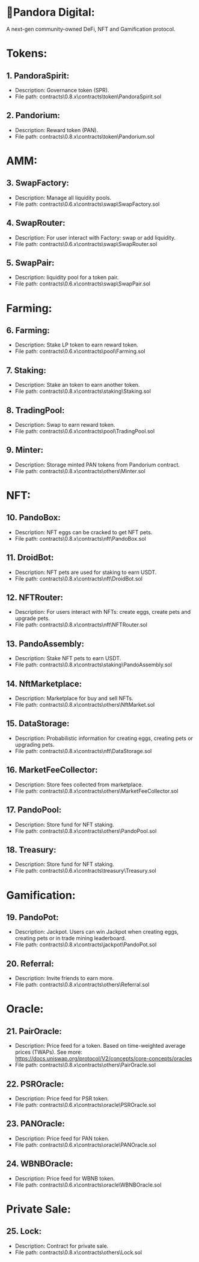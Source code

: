 # 🤖Pandora Digital:
A next-gen community-owned DeFi, NFT and Gamification protocol.

# Tokens:

## 1. PandoraSpirit:
- Description: Governance token (SPR).
- File path: contracts\0.8.x\contracts\token\PandoraSpirit.sol

## 2. Pandorium:
- Description: Reward token (PAN).
- File path: contracts\0.8.x\contracts\token\Pandorium.sol

# AMM:

## 3. SwapFactory:
- Description: Manage all liquidity pools.
- File path: contracts\0.6.x\contracts\swap\SwapFactory.sol

## 4. SwapRouter:
- Description: For user interact with Factory: swap or add liquidity.
- File path: contracts\0.6.x\contracts\swap\SwapRouter.sol

## 5. SwapPair:
- Description: liquidity pool for a token pair.
- File path: contracts\0.6.x\contracts\swap\SwapPair.sol

# Farming:
## 6. Farming:
- Description: Stake LP token to earn reward token.
- File path: contracts\0.6.x\contracts\pool\Farming.sol

## 7. Staking:
- Description: Stake an token to earn another token.
- File path: contracts\0.8.x\contracts\staking\Staking.sol

## 8. TradingPool:
- Description: Swap to earn reward token.
- File path: contracts\0.6.x\contracts\pool\TradingPool.sol

## 9. Minter:
- Description: Storage minted PAN tokens from Pandorium contract.
- File path: contracts\0.8.x\contracts\others\Minter.sol
# NFT:
## 10. PandoBox:
- Description: NFT eggs can be cracked to get NFT pets.
- File path: contracts\0.8.x\contracts\nft\PandoBox.sol

## 11. DroidBot:
- Description: NFT pets are used for staking to earn USDT.
- File path: contracts\0.8.x\contracts\nft\DroidBot.sol

## 12. NFTRouter:
- Description: For users interact with NFTs: create eggs, create pets and upgrade pets.
- File path: contracts\0.8.x\contracts\nft\NFTRouter.sol

## 13. PandoAssembly: 
- Description: Stake NFT pets to earn USDT.
- File path: contracts\0.8.x\contracts\staking\PandoAssembly.sol

## 14. NftMarketplace:
- Description: Marketplace for buy and sell NFTs.
- File path: contracts\0.8.x\contracts\others\NftMarket.sol

## 15. DataStorage: 
- Description: Probabilistic information for creating eggs, creating pets or upgrading pets.
- File path: contracts\0.8.x\contracts\nft\DataStorage.sol

## 16. MarketFeeCollector:
- Description: Store fees collected from marketplace.
- File path: contracts\0.8.x\contracts\others\MarketFeeCollector.sol

## 17. PandoPool:
- Description: Store fund for NFT staking.
- File path: contracts\0.8.x\contracts\others\PandoPool.sol

## 18. Treasury:
- Description: Store fund for NFT staking.
- File path: contracts\0.6.x\contracts\treasury\Treasury.sol

# Gamification:
## 19. PandoPot:
- Description: Jackpot. Users can win Jackpot when creating eggs, creating pets or in trade mining leaderboard.
- File path: contracts\0.8.x\contracts\jackpot\PandoPot.sol

## 20. Referral:
- Description: Invite friends to earn more.
- File path: contracts\0.8.x\contracts\others\Referral.sol

# Oracle:
## 21. PairOracle:
- Description: Price feed for a token. Based on time-weighted average prices (TWAPs). See more: https://docs.uniswap.org/protocol/V2/concepts/core-concepts/oracles
- File path: contracts\0.8.x\contracts\others\PairOracle.sol

## 22. PSROracle:
- Description: Price feed for PSR token.
- File path: contracts\0.6.x\contracts\oracle\PSROracle.sol

## 23. PANOracle:
- Description: Price feed for PAN token.
- File path: contracts\0.6.x\contracts\oracle\PANOracle.sol

## 24. WBNBOracle:
- Description: Price feed for WBNB token.
- File path: contracts\0.6.x\contracts\oracle\WBNBOracle.sol

# Private Sale:
## 25. Lock:
- Description: Contract for private sale.
- File path: contracts\0.8.x\contracts\others\Lock.sol



